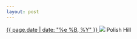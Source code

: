 ```yaml
---
layout: post
---
```


<p>
  <a href="/494">
    <time>{{ page.date | date: "%e %B, %Y" }}</time>
  </a>
  <a href="/494"><img src="{{ site.assets_url }}/494.jpg"/></a>
  <span>Polish Hill</span>
</p>
